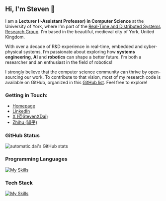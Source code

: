 ## Hi, I'm Steven 👋

I am a **Lecturer (~Assistant Professor) in Computer Science** at the University of York, where I'm part of the [Real-Time and Distributed Systems Research Group](https://www.cs.york.ac.uk/rts/). I'm based in the beautiful, medieval city of York, United Kingdom.

With over a decade of R&D experience in real-time, embedded and cyber-physical systems, I’m passionate about exploring how **systems engineering**, **AI** and **robotics** can shape a better future. I'm both a researcher and an enthusiast in the field of robotics!

I strongly believe that the computer science community can thrive by open-sourcing our work. To contribute to that vision, most of my research code is available on GitHub, organized in this [GitHub list](https://github.com/stars/automaticdai/lists/my-research-projects). Feel free to explore!

### Getting in Touch:
- [Homepage](https://www.xiaotiandai.com)
- [LinkedIn](https://www.linkedin.com/in/xdai3/)
- [X (@StevenXDai)](https://twitter.com/stevenxdai)
- [Zhihu (知乎)](https://www.zhihu.com/people/daixiaotian)

### GitHub Status
![automatic.dai's GitHub stats](https://github-readme-stats.vercel.app/api?username=automaticdai&show_icons=true&theme=transparent)

### Programming Languages
[![My Skills](https://skillicons.dev/icons?i=c,cpp,python,matlab,java,rust,html,css,js)](https://skillicons.dev)

### Tech Stack
[![My Skills](https://skillicons.dev/icons?i=arduino,raspberrypi,processing,pytorch,tensorflow,opencv,qt,sqlite,mysql,docker,redis,anaconda,cmake,github,aws)](https://skillicons.dev)
